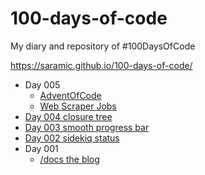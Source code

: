# 100-days-of-code

My diary and repository of #100DaysOfCode

https://saramic.github.io/100-days-of-code/

* Day 005
  * [AdventOfCode](AdventOfCode)
  * [Web Scraper Jobs](web_scraper_jobs)
* [Day 004 closure tree](004_closure_tree)
* [Day 003 smooth progress bar](003_smooth_progress_bar)
* [Day 002 sidekiq status](002_sidekiq_status)
* Day 001
  * [/docs the blog](docs)
